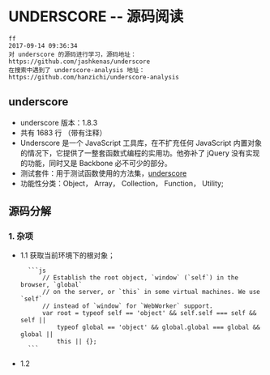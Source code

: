 # UNDERSCORE -- 源码阅读

    ff
    2017-09-14 09:36:34
    对 underscore 的源码进行学习，源码地址：https://github.com/jashkenas/underscore
    在搜索中遇到了 underscore-analysis 地址：https://github.com/hanzichi/underscore-analysis
    
## underscore

- underscore 版本：1.8.3
- 共有 1683 行 （带有注释）
- Underscore 是一个 JavaScript 工具库，在不扩充任何 JavaScript 内置对象的情况下，它提供了一整套函数式编程的实用功。他弥补了 jQuery 没有实现的功能，同时又是 Backbone 必不可少的部分。
- 测试套件：用于测试函数使用的方法集，[underscore](http://www.bootcss.com/p/underscore/test/)
- 功能性分类：Object， Array， Collection， Function， Utility;

## 源码分解

### 1. 杂项

- 1.1 获取当前环境下的根对象；

        ```js
            // Establish the root object, `window` (`self`) in the browser, `global`
            // on the server, or `this` in some virtual machines. We use `self`
            // instead of `window` for `WebWorker` support.
            var root = typeof self == 'object' && self.self === self && self ||
                typeof global == 'object' && global.global === global && global ||
                this || {};
        ```

- 1.2 
    